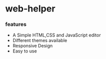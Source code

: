 # web-helper

### features

- A Simple HTML,CSS and JavaScript editor
- Different themes available
- Responsive Design
- Easy to use